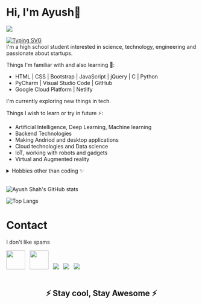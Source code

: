 # Hi, I'm Ayush🚀
![](https://komarev.com/ghpvc/?username=AyushShahh&color=dc143c)

[![Typing SVG](https://readme-typing-svg.herokuapp.com?font=Oswald&color=FF9F00&size=25&lines=Student;Techie;Amateur+programmer;Geek;Tinkerer;Aspiring+polymath;Wannabe+Entrepreneur;Future+Billionaire+%26+Philiantropist.;Thinking+out+of+the+box)](https://git.io/typing-svg) <br>
I'm a high school student interested in science, technology, engineering and passionate about startups.

Things I'm familiar with and also learning 🌱:
- HTML | CSS | Bootstrap | JavaScript | jQuery | C | Python
- PyCharm | Visual Studio Code | GitHub
- Google Cloud Platform | Netlify

 I'm currently exploring new things in tech.

Things I wish to learn or try in future ⚡:
- Artificial Intelligence, Deep Learning, Machine learning
- Backend Technologies
- Making Andriod and desktop applications
- Cloud technologies and Data science
- IoT, working with robots and gadgets
- Virtual and Augmented reality

<details>
<summary>Hobbies other than coding ✨</summary>

- Studying (because I'm in high school)
- Astronomy 🌌🔭
- Playing piano 🎹
- Football ⚽️🥅
- Watching movies and playing video games 🎮
- Writing ✍ and Reading
- Surf on internet 🌐
- Doing random stuff 💬
- Brainstorming ideas or something 💡💭
- Learning new things 🔰
- etc.
</details>
<br>

![Ayush Shah's GitHub stats](https://github-readme-stats.vercel.app/api?username=AyushShahh&show_icons=true&theme=vision-friendly-dark&bg_color=0,000000,000000,130F40&hide_border=true)

![Top Langs](https://github-readme-stats.vercel.app/api/top-langs/?username=AyushShahh&langs_count=10&layout=compact&theme=vision-friendly-dark&bg_color=70,000000,000000,000000,000000,000000,130F40&hide_border=true)

# Contact
I don't like spams
<p>
<a href="https://twitter.com/ayushshah__" target="_blank" rel="noopener noreferrer"><img src="https://img.icons8.com/plasticine/100/000000/twitter.png" width="50" /></a>  
&nbsp; <a href="https://www.instagram.com/ayushshah__/" target="_blank" rel="noopener noreferrer"><img src="https://img.icons8.com/plasticine/100/000000/instagram-new.png" width="50"/></a>
&nbsp; <a href="https://www.quora.com/profile/Ayush-Shah-133/" target="_blank" rel="noopener noreferrer"><img src="https://img.icons8.com/clouds/50/000000/quora.png"/></a>
&nbsp; <a href="https://www.clubhouse.com/@ayushshah_" target="_blank" rel="noopener noreferrer"><img src="https://img.icons8.com/fluent/45/000000/so-so.png"/></a>
&nbsp; <a href="https://www.discordapp.com/users/810944110046740491" target="_blank" rel="noopener noreferrer"><img src="https://img.icons8.com/doodle/46/000000/discord-new-logo.png"/></a>
<br><br>
<b><h2 align="center">⚡ Stay cool, Stay Awesome ⚡</h2></b>

<!--
**AyushShahh/AyushShahh** is a ✨ _special_ ✨ repository because its `README.md` (this file) appears on your GitHub profile.

Here are some ideas to get you started:

- 🔭 I’m currently working on ...
- 🌱 I’m currently learning ...
- 👯 I’m looking to collaborate on ...
- 🤔 I’m looking for help with ...
- 💬 Ask me about ...
- 📫 How to reach me: ...
- 😄 Pronouns: ...
- ⚡ Fun fact: ...
-->
